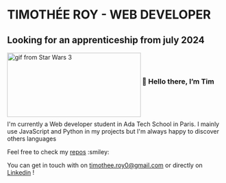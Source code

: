 # TIMOTHÉE ROY - WEB DEVELOPER 
## Looking for an apprenticeship from july 2024

  <img align="left" width="312px" height="150px" margin-right="10px" src="https://github.com/TimotheeRoy/TimotheeRoy/assets/146728540/03b85aa2-88cc-46eb-8f97-1270b28cf4db" alt="gif from Star Wars 3">
  <br> <br> 
  <h3> 👋 Hello there, I’m Tim </h3> 
  <br> <br> <br>
  <p> I'm currently a Web developer student in Ada Tech School in Paris. I mainly use JavaScript and Python in my projects but I'm always happy to discover others languages </p>
  <p> Feel free to check my <a href="https://github.com/TimotheeRoy?tab=repositories">repos</a> :smiley: </p>
  <p> You can get in touch with on <a href="mailto:timothee.roy0@gmail.com">timothee.roy0@gmail.com</a> or directly on <a href="https://www.linkedin.com/in/timoth%C3%A9e-roy-39752b271/" target="_blank">Linkedin</a> !   </p>
  


 


